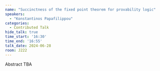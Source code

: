```yaml
---
name: "Succinctness of the fixed point theorem for provability logic"
speakers:
  - "Konstantinos Papafilippou"
categories:
  - Contributed Talk
hide_talk: true
time_start: '16:30'
time_end: '16:55'
talk_date: 2024-06-28
room: J222
---
```


Abstract TBA
